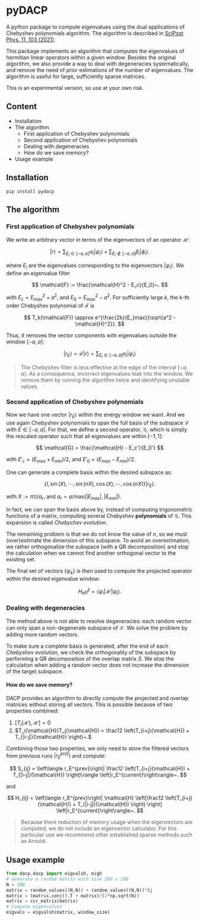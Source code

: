 # pyDACP

A python package to compute eigenvalues using the dual applications of Chebyshev polynomials algorithm. The algorithm is described in [SciPost Phys. 11, 103 (2021)](https://scipost.org/SciPostPhys.11.6.103).

This package implements an algorithm that computes the eigenvalues of hermitian linear operators within a given window. Besides the original algorithm, we also provide a way to deal with degeneracies systematically, and remove the need of prior estimations of the number of eigenvalues. The algorithm is useful for large, sufficiently sparse matrices.

This is an experimental version, so use at your own risk.

## Content

* Installation
* The algorithm
    + First application of Chebyshev polynomials
    + Second application of Chebyshev polynomials
    + Dealing with degeneracies
    + How do we save memory?
* Usage example

## Installation

```
pip install pydacp
```

## The algorithm

### First application of Chebyshev polynomials

We write an arbitrary vector in terms of the eigenvectors of an operator $\mathcal{H}$:

$$
|r\rangle = \sum_{E_i \in [-a, a]} \alpha_i |\psi_i\rangle + \sum_{E_i \notin [-a, a]} \beta_i |\phi_i\rangle.
$$

where $E_i$ are the eigenvalues corresponding to the eigenvectors $|\psi_i\rangle$.
We define an eigenvalue filter

$$
\mathcal{F} := \frac{\mathcal{H}^2 - E_c}{E_0}~.
$$

with $E_c = E_{max}^2 + a^2$, and $E_0 = E_{max}^2 - a^2$.
For sufficiently large $k$, the $k$-th order Chebyshev polynomial of $\mathcal{F}$ is

$$
T_k(\mathcal{F}) \approx e^{\frac{2k}{E_{max}}\sqrt{a^2 - \mathcal{H}^2}}.
$$

Thus, it removes the vector components with eigenvalues outside the window $[-a, a]$:

$$
|r_E\rangle = \mathcal{F}|r\rangle = \sum_{E_i \in [-a, a]} \alpha_i |\psi_i\rangle
$$

> The Chebyshev filter is less effective at the edge of the interval $[-a, a]$. As a consequence, incorrect eigenvalues leak into the window. We remove them by running the algorithm twice and identifying unstable values.

### Second application of Chebyshev polynomials

Now we have one vector $|r_E\rangle$ within the energy window we want.
And we use again Chebyshev polynomials to span the full basis of the subspace $\mathcal{L}$ with $E \in [-a, a]$.
For that, we define a second operator, $\mathcal{G}$, which is simply the rescaled operator such that all eigenvalues are within $[-1, 1]$:

$$
\mathcal{G} = \frac{\mathcal{H} - E_c'}{E_0'}
$$

with $E'_c = (E_{max} + E_{min})/2$, and $E'_0 = (E_{max} - E_{min})/2$.

One can generate a complete basis within the desired subspace as:

$$
\left\lbrace I, \sin(X), \cdots, \sin(nX), \cos(X), \cdots, \cos(nX)\right\rbrace |r_E\rangle.
$$

with $X:=\pi\mathcal{G}/a_r$, and $a_r = a/\mathrm{max}(|E_{max}|, |E_{min}|)$.

In fact, we can span the basis above by, instead of computing trigonometric functions of a matrix, computing several Chebyshev **polynomials** of $\mathcal{G}$.
This expansion is called *Chebychev evolution*.

The remaininig problem is that we do not know the value of $n$, so we must (over)estimate the dimension of this subspace.
To avoid an overestimation, we rather orthogonalize the subspace (with a QR decomposition) and stop the calculation when we cannot find another orthogonal vector to the existing set.

The final set of vectors $\lbrace \psi_k \rbrace$ is then used to compute the projected operator within the desired eigenvalue window:

$$
H_{\text{eff}}^{ij} = \langle \psi_i |\mathcal{H}|\psi_j\rangle.
$$

### Dealing with degeneracies

The method above is not able to resolve degeneracies: each random vector can only span a non-degenerate subspace of $\mathcal{L}$.
We solve the problem by adding more random vectors.

To make sure a complete basis is generated, after the end of each *Chebyshev evolution*, we check the orthogonality of the subspace by performing a QR decomposition of the overlap matrix $S$.
We stop the calculation when adding a random vector does not increase the dimension of the target subspace.

#### How do we save memory?

DACP provides an algorithm to directly compute the projected and overlap matrices without storing all vectors.
This is possible because of two properties combined:
1. $[T_i(\mathcal{H}), \mathcal{H}]=0$
2. $T_i(\mathcal{H})T_j(\mathcal{H}) = \frac12 \left(T_{i+j}(\mathcal{H}) + T_{|i-j|}(\mathcal{H}) \right)~.$

Combining those two properties, we only need to store the filtered vectors from previous runs $|r_E^{pref}\rangle$ and compute:

$$
S_{ij} = \left\langle r_E^{prev}\right| \frac12 \left(T_{i+j}(\mathcal{H}) + T_{|i-j|}(\mathcal{H}) \right)\rangle \left|r_E^{current}\right\rangle~.
$$

and

$$
H_{ij} = \left\langle r_E^{prev}\right| \mathcal{H} \left[\frac12 \left(T_{i+j}(\mathcal{H}) + T_{|i-j|}(\mathcal{H}) \right) \right] \left|r_E^{current}\right\rangle~.
$$

> Because there reduction of memory usage when the eigenvectors are computed, we do not include an eigenvector calculator. For this particular use we recommend other established sparse methods such as Arnoldi.

## Usage example

```python
from dacp.dacp import eigvalsh, eigh
# Generate a random matrix with size 100 x 100
N = 100
matrix = random_values((N,N)) + random_values((N,N))*1j
matrix = (matrix.conj().T + matrix)/(2*np.sqrt(N))
matrix = csr_matrix(matrix)
# Compute eigenvalues
eigvals = eigvalsh(matrix, window_size)
```
